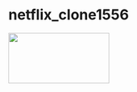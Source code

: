 # netflix_clone1556

 <img src="https://user-images.githubusercontent.com/39376290/118488024-f1571600-b738-11eb-93f8-8a1d55214049.jpg" height="100" width="200"/>
